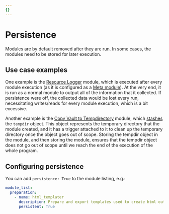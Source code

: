 ```yaml
---
{}
---
```

# Persistence   
   
Modules are by default removed after they are run. In some cases, the modules need to be stored for later execution.   
   
## Use case examples   
One example is the [Resource Logger](../../../Configurations/Modules/Resource%20Logger.md) module, which is executed after every module execution (as it is configured as a [Meta module](../../../Configurations/Modules/Concepts/Meta%20module.md)). At the very end, it is run as a normal module to output all of the information that it collected. If persistence were off, the collected data would be lost every run, necessitating writes/reads for every module execution, which is a bit excessive.   
   
Another example is the [Copy Vault to Tempdirectory](../../../Configurations/Modules/Copy%20Vault%20to%20Tempdirectory.md) module, which [stashes](../../../Configurations/Modules/Concepts/Stashing.md) the `tempdir` object. This object represents the temporary directory that the module created, and it has a trigger attached to it to clean up the temporary directory once the object goes out of scope. Storing the tempdir object in the module, and then storing the module, ensures that the tempdir object does not go out of scope until we reach the end of the execution of the whole program.   
   
## Configuring persistence   
You can add `persistence: True` to the module listing, e.g.:   
   
``` yaml
module_list:
  preparation:
    - name: html_templater
      description: Prepare and export templates used to create html output.
      persistent: True
```
